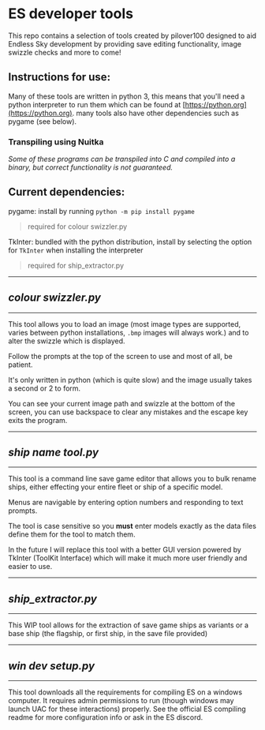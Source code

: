 # ES developer tools

This repo contains a selection of tools created by pilover100 designed to aid Endless Sky development by providing save editing functionality, image swizzle checks and more to come!

## Instructions for use:

Many of these tools are written in python 3, this means that you'll need a python interpreter to run them which can be found at [https://python.org](https://python.org). many tools also have other dependencies such as pygame (see below).

### Transpiling using Nuitka

*Some of these programs can be transpiled into C and compiled into a binary, but correct functionality is not guaranteed.*

## Current dependencies:

pygame: install by running `python -m pip install pygame`
>required for colour swizzler.py

TkInter: bundled with the python distribution, install by selecting the option for `TkInter` when installing the interpreter
>required for ship_extractor.py

---
## *colour swizzler.py*
---

This tool allows you to load an image (most image types are supported, varies between python installations, `.bmp` images will always work.) and to alter the swizzle which is displayed.

Follow the prompts at the top of the screen to use and most of all, be patient.

It's only written in python (which is quite slow) and the image usually takes a second or 2 to form.

You can see your current image path and swizzle at the bottom of the screen, you can use backspace to clear any mistakes and the escape key exits the program.

---
## *ship name tool.py*
---

This tool is a command line save game editor that allows you to bulk rename ships, either effecting your entire fleet or ship of a specific model.

Menus are navigable by entering option numbers and responding to text prompts.

The tool is case sensitive so you **must** enter models exactly as the data files define them for the tool to match them.

In the future I will replace this tool with a better GUI version powered by TkInter (ToolKit Interface) which will make it much more user friendly and easier to use.

---
## *ship_extractor.py*
---

This WIP tool allows for the extraction of save game ships as variants or a base ship (the flagship, or first ship, in the save file provided)

---
## *win dev setup.py*
---

This tool downloads all the requirements for compiling ES on a windows computer. It requires admin permissions to run (though windows may launch UAC for these interactions) properly.
See the official ES compiling readme for more configuration info or ask in the ES discord.